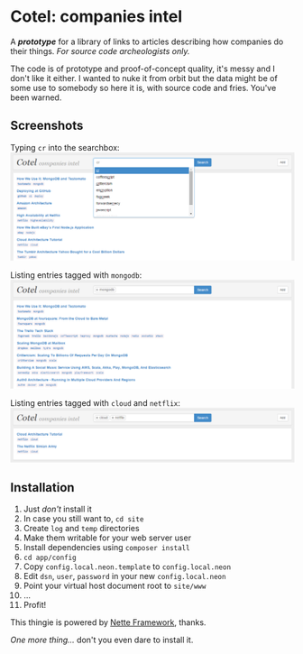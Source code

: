 Cotel: companies intel
======================
A ***prototype*** for a library of links to articles describing how companies do their things. *For source code archeologists only.*

The code is of prototype and proof-of-concept quality, it's messy and I don't like it either. I wanted to nuke it from orbit but the data might be of some use to somebody so here it is, with source code and fries. You've been warned.

Screenshots
-----------
Typing `cr` into the searchbox:
![Searchbox](screenshots/cotel1.png)

Listing entries tagged with `mongodb`:
![Entries tagged with mongodb](screenshots/cotel2.png)

Listing entries tagged with `cloud` and `netflix`:
![Entries tagged with cloud and netflix](screenshots/cotel3.png)

Installation
------------
1. Just *don't* install it
2. In case you still want to, `cd site`
3. Create `log` and `temp` directories
4. Make them writable for your web server user
5. Install dependencies using `composer install`
6. `cd app/config`
7. Copy `config.local.neon.template` to `config.local.neon`
8. Edit `dsn`, `user`, `password` in your new `config.local.neon`
9. Point your virtual host document root to `site/www`
10. ...
11. Profit!

This thingie is powered by [Nette Framework](https://nette.org/), thanks.

*One more thing...* don't you even dare to install it.
